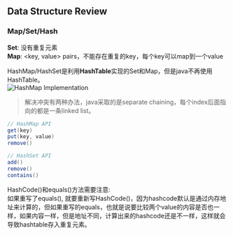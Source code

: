## Data Structure Review  
### Map/Set/Hash
**Set**: 没有重复元素  
**Map**: <key, value> pairs，不能存在重复的key，每个key可以map到一个value  

HashMap/HashSet是利用**HashTable**实现的Set和Map，但是java不再使用HashTable。   
![HashMap Implementation](https://s2.ax1x.com/2019/11/26/Mx04qU.png)  
> 解决冲突有两种办法，java采取的是separate chaining，每个index后面指向的都是一条linked list。  
```java
// HashMap API
get(key)
put(key, value)
remove()

// HashSet API
add()
remove()
contains()
```

HashCode()和equals()方法需要注意:  
如果重写了equals(), 就要重新写HashCode()，因为hashcode默认是通过内存地址来计算的，但如果重写的equals，也就是说要比较两个value的内容是否也一样，如果内容一样，但是地址不同，计算出来的hashcode还是不一样，这样就会导致hashtable存入重复元素。


